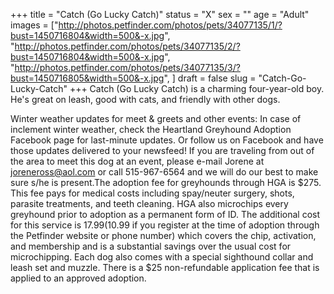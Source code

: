 +++
title = "Catch (Go Lucky Catch)"
status = "X"
sex = ""
age = "Adult"
images = ["http://photos.petfinder.com/photos/pets/34077135/1/?bust=1450716804&width=500&-x.jpg",
"http://photos.petfinder.com/photos/pets/34077135/2/?bust=1450716804&width=500&-x.jpg",
"http://photos.petfinder.com/photos/pets/34077135/3/?bust=1450716805&width=500&-x.jpg",
]
draft = false
slug = "Catch-Go-Lucky-Catch"
+++
Catch (Go Lucky Catch) is a charming four-year-old boy. He's great on leash, good with cats, and friendly with other dogs. 

Winter weather updates for meet & greets and other events: In case of inclement winter weather, check the Heartland Greyhound Adoption Facebook page for last-minute updates. Or follow us on Facebook and have those updates delivered to your newsfeed!
If you are traveling from out of the area to meet this dog at an event, please e-mail Jorene at joreneross@aol.com or call 515-967-6564 and we will do our best to make sure s/he is present.The adoption fee for greyhounds through HGA is $275. This fee pays for medical costs including spay/neuter surgery, shots, parasite treatments, and teeth cleaning. HGA also microchips every greyhound prior to adoption as a permanent form of ID. The additional cost for this service is $17.99 ($10.99 if you register at the time of adoption through the Petfinder website or phone number) which covers the chip, activation, and membership and is a substantial savings over the usual cost for microchipping. Each dog also comes with a special sighthound collar and leash set and muzzle. There is a $25 non-refundable application fee that is applied to an approved adoption.
